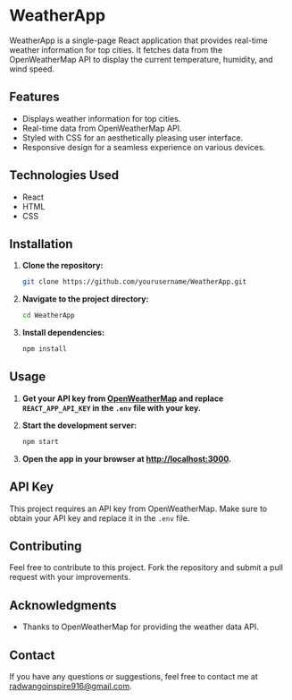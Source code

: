 # WeatherApp

WeatherApp is a single-page React application that provides real-time weather information for top cities. It fetches data from the OpenWeatherMap API to display the current temperature, humidity, and wind speed.

## Features

- Displays weather information for top cities.
- Real-time data from OpenWeatherMap API.
- Styled with CSS for an aesthetically pleasing user interface.
- Responsive design for a seamless experience on various devices.

## Technologies Used

- React
- HTML
- CSS

## Installation

1. **Clone the repository:**

    ```bash
    git clone https://github.com/yourusername/WeatherApp.git
    ```

2. **Navigate to the project directory:**

    ```bash
    cd WeatherApp
    ```

3. **Install dependencies:**

    ```bash
    npm install
    ```

## Usage

1. **Get your API key from [OpenWeatherMap](https://openweathermap.org/api) and replace `REACT_APP_API_KEY` in the `.env` file with your key.**

2. **Start the development server:**

    ```bash
    npm start
    ```

3. **Open the app in your browser at [http://localhost:3000](http://localhost:3000).**

## API Key

This project requires an API key from OpenWeatherMap. Make sure to obtain your API key and replace it in the `.env` file.


## Contributing

Feel free to contribute to this project. Fork the repository and submit a pull request with your improvements.

## Acknowledgments

- Thanks to OpenWeatherMap for providing the weather data API.

## Contact

If you have any questions or suggestions, feel free to contact me at radwangoinspire916@gmail.com.
